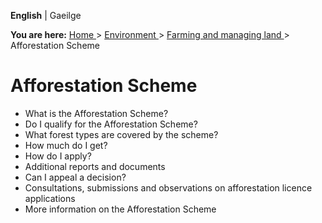 **English** |  Gaeilge 

**You are here:** [ Home ](/en/) > [ Environment ](/en/environment/) > [
Farming and managing land ](/en/environment/land/) > Afforestation Scheme

#  Afforestation Scheme

  * What is the Afforestation Scheme? 
  * Do I qualify for the Afforestation Scheme? 
  * What forest types are covered by the scheme? 
  * How much do I get? 
  * How do I apply? 
  * Additional reports and documents 
  * Can I appeal a decision? 
  * Consultations, submissions and observations on afforestation licence applications 
  * More information on the Afforestation Scheme 

